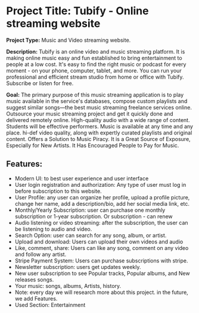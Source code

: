 # Project Title: Tubify - Online streaming website
**Project Type:** Music and Video streaming website.

**Description:** Tubify is an online video and music streaming platform. It is making online music easy and fun established to bring entertainment to people at a low cost. It's easy to find the right music or podcast for every moment - on your phone, computer, tablet, and more. You can run your professional and efficient stream studio from home or office with Tubify. Subscribe or listen for free.

**Goal:** The primary purpose of this music streaming application is to play music available in the service's databases, compose custom playlists and suggest similar songs—the best music streaming freelance services online. Outsource your music streaming project and get it quickly done and delivered remotely online. High-quality audio with a wide range of content. Students will be effective performers. Music is available at any time and any place. hi-def video quality, along with expertly curated playlists and original content. Offers a Solution to Music Piracy. It is a Great Source of Exposure, Especially for New Artists. It Has Encouraged People to Pay for Music.

## Features:
- Modern UI: to best user experience and user interface 
- User login registration and authorization: Any type of user must log in before subscription to this website.
- User Profile: any user can organize her profile, upload a profile picture, change her name, add a description/bio, add her social media link, etc.
- Monthly/Yearly Subscription: user can purchase one monthly subscription or 1-year subscription. Or subscription - can renew
- Audio listening or video streaming: after the subscription, the user can be listening to audio and video.
- Search Option: user can search for any song, album, or artist.
- Upload and download: Users can upload their own videos and audio
- Like, comment, share: Users can like any song, comment on any video and follow any artist.
- Stripe Payment System: Users can purchase subscriptions with stripe.
- Newsletter subscription: users get updates weekly. 
- New user subscription to see Popular tracks, Popular albums, and New releases songs.
- Your music: songs, albums, Artists, history.
- Note: every day we will research more about this project. in the future, we add Features. 
- Used Section: Entertainment


